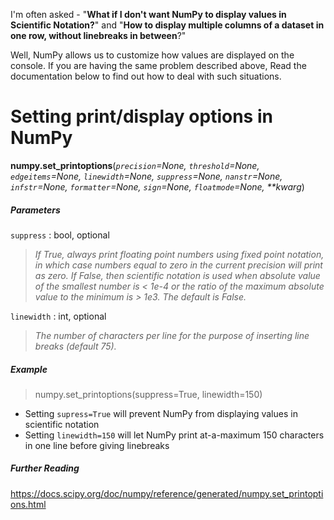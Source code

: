 I'm often asked - "**What if I don't want NumPy to display values in Scientific Notation?**" and "**How to display multiple columns of a dataset in one row, without linebreaks in between**?"

Well, NumPy allows us to customize how values are displayed on the console. If you are having the same problem described above, Read the documentation below to find out how to deal with such situations.

# Setting print/display options in NumPy


**numpy.set_printoptions**(_`precision`=None, `threshold`=None, `edgeitems`=None, `linewidth`=None, `suppress`=None, `nanstr`=None, `infstr`=None, `formatter`=None, `sign`=None, `floatmode`=None, **kwarg_)



##### Parameters

`suppress` : bool, optional
>_If True, always print floating point numbers using fixed point notation, in which case numbers equal to zero in the current precision will print as zero. If False, then scientific notation is used when absolute value of the smallest number is < 1e-4 or the ratio of the maximum absolute value to the minimum is > 1e3. The default is False._

`linewidth` : int, optional
>_The number of characters per line for the purpose of inserting line breaks (default 75)._



##### Example
> numpy.set_printoptions(suppress=True, linewidth=150)

* Setting `supress=True` will prevent NumPy from displaying values in scientific notation
* Setting `linewidth=150` will let NumPy print at-a-maximum 150 characters in one line before giving linebreaks


##### Further Reading
https://docs.scipy.org/doc/numpy/reference/generated/numpy.set_printoptions.html
